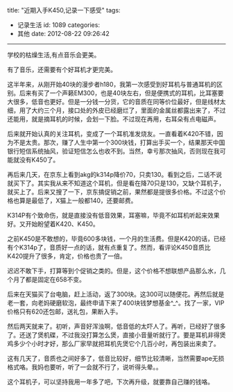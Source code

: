 title: "近期入手K450,记录一下感受"
tags:
  - 记录生活
id: 1089
categories:
  - 其他
date: 2012-08-22 09:26:42
---

学校的枯燥生活,有点音乐会更美。

有了音乐，还需要有个好耳机才更完美。

这半年来，从刚开始40块的漫步者h180，我第一次感受到好耳机与普通耳机的区别。后来有买了一个声籁EM300，也是40块左右，但是便携式的耳机，比耳塞要大很多，低音也更好。但是一分钱一分货，它的音质在同等价位最好，但是线材太细，用了大约三个月，接口处的外皮已经磨烂了，里面的金属丝都露出来了，不过还能用，就是摘耳机的时候，会划一下脸。不过现在再用，右耳朵有点电磁声。

后来就开始认真的关注耳机，变成了一个耳机准发烧友。一直看着K420不错，因为不是太贵。那次，赚了人生中第一个300块钱，打算出手买一个，结果那天中国银行短信系统抽风，验证短信怎么也收不到。当然，幸亏那次抽风，否则现在我可能就没有K450了。

再后来几天，在京东上看到akg的k314p降价70，只卖130。看到之后，二话不说就买下了。其实我从来不知道这个耳机，但是看在降70只是130，又缺个耳机子，就买上了。后来又搜了一下，京东搞促销之前，果然都是提很多价格。不过这个价格也算是最低了，X猫上一般都140，还要邮费。

K314P有个致命伤，就是直接没有低音效果，耳塞嘛，毕竟不如耳机听起来效果好。又开始盼望着K420、K450。

之前K450是不敢想的，毕竟600多块钱，一个月的生活费。但是K420的话，已经有个K314p了，音质好一点的话，就有点重复了。然而，看评论K450音质比K420提升了很多，肯定，价格也贵了一倍。

迟迟不敢下手，打算等到个促销之类的。但是，这个价格不想联想产品那么水，几个月了都是固定在658不变。

后来在天猫买了台电脑，赶上活动，返了300块。这300可以随便花。再然后就是老一套，向老妈硬磨软泡，最终申请下来了400块钱梦想基金^_^。找了一家，VIP价格只有620还包邮，送礼包，果断入手。

然后两天就来了。初听，声音好浑浊啊，低音低的太吓人了。再听，已经好了很多了。还送了煲机碟，不过我没打算怎么煲，直接小音量听就行了。要是耳机非得煲鸡多少个小时才好，那么厂家早就把耳机先煲它个几百小时，再包装出来卖了。

这有几天了，音质也之间好多了，低音比较好，细节比较清晰，当然需要ape无损格式咯。我妈也要听，听了一会就不行了，说听得头晕。。

这个耳机子，可以坚持我用一年多了吧，下次再升级，就要靠自己赚的钱咯。

&nbsp;